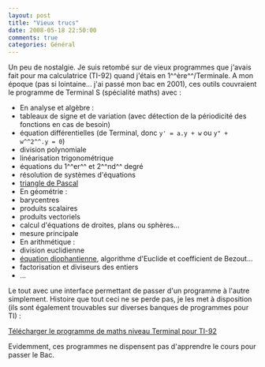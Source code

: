 ```yaml
---
layout: post
title: "Vieux trucs"
date: 2008-05-18 22:50:00
comments: true
categories: Général
---
```

Un peu de nostalgie. Je suis retombé sur de vieux programmes que j'avais fait pour ma calculatrice (TI-92) quand j'étais en 1^^ère^^/Terminale. A mon époque (pas si lointaine... j'ai passé mon bac en 2001), ces outils couvraient le programme de Terminal S (spécialité maths) avec :

<!-- more -->


*   En analyse et algèbre :
  *   tableaux de signe et de variation (avec détection de la périodicité des fonctions en cas de besoin)
  *   équation différentielles (de Terminal, donc `y' = a.y + w` ou `y" + w^^2^^.y = 0`)
  *   division polynomiale
  *   linéarisation trigonométrique
  *   équations du 1^^er^^ et 2^^nd^^ degré
  *   résolution de systèmes d'équations
  *   [triangle de Pascal](http://fr.wikipedia.org/wiki/Triangle_de_Pascal|fr)
*   En géométrie :
  *   barycentres
  *   produits scalaires
  *   produits vectoriels
  *   calcul d'équations de droites, plans ou sphères...
  *   mesure principale
*   En arithmétique :
  *   division euclidienne
  *   [équation diophantienne](http://fr.wikipedia.org/wiki/Équation_diophantienne|fr), algorithme d'Euclide et coefficient de Bezout...
  *   factorisation et diviseurs des entiers
*   ...

Le tout avec une interface permettant de passer d'un programme à l'autre simplement. Histoire que tout ceci ne se perde pas, je les met à disposition (ils sont également trouvables sur diverses banques de programmes pour TI) :

[Télécharger le programme de maths niveau Terminal pour TI-92](/public/misc/maths3.zip|fr)

Evidemment, ces programmes ne dispensent pas d'apprendre le cours pour passer le Bac.
